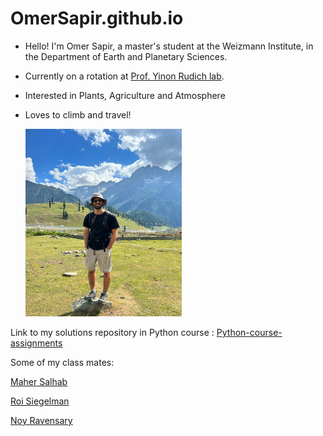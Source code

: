 # OmerSapir.github.io

* Hello! I'm Omer Sapir, a master's student at the Weizmann Institute, in the Department of Earth and Planetary Sciences.
* Currently on a rotation at [Prof. Yinon Rudich lab](https://www.weizmann.ac.il/EPS/Rudich/home).

* Interested in Plants, Agriculture and Atmosphere

* Loves to climb and travel!

  <img src="me.jpeg" width="250" height="300">

Link to my solutions repository in Python course : [Python-course-assignments](https://github.com/OmerSapir/Python-course-assignments)

Some of my class mates:

[Maher Salhab](https://mahers7.github.io/)

[Roi Siegelman](https://roisiegelman.github.io/)

[Noy Ravensary](https://noyravensary.github.io/)
